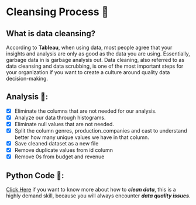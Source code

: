 # Cleansing Process 🧹
## What is data cleansing?
According to **Tableau**, when using data, most people agree that your insights and analysis are only as good as the data you are using. Essentially, garbage data in is garbage analysis out. Data cleaning, also referred to as data cleansing and data scrubbing, is one of the most important steps for your organization if you want to create a culture around quality data decision-making.

## Analysis 🧐:
- [x] Eliminate the columns that are not needed for our analysis.
- [x] Analyze our data through histograms.
- [x] Eliminate null values that are not needed.
- [x] Split the column genres, production_companies and cast to understand better how many unique values we have in that column.
- [x] Save cleaned dataset as a new file
- [x] Remove duplicate values from id column
- [x] Remove 0s from budget and revenue

## Python Code 🤖:
[Click Here](https://github.com/davidtc8/Movies_Data_Analysis/blob/master/Data%20Asessing/Assessing%20Data.ipynb) if you want to know more about how to _**clean data**_, this is a highly demand skill, because you will always encounter _**data quality issues**_.